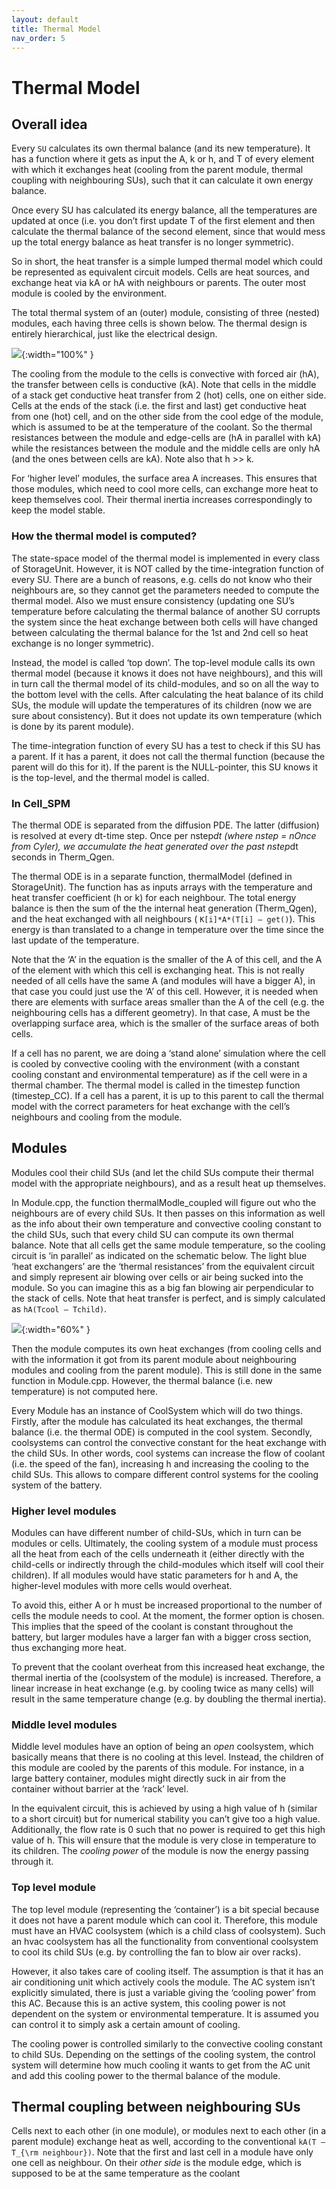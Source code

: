 ```yaml
---
layout: default
title: Thermal Model
nav_order: 5
---
```


# Thermal Model

## Overall idea

Every `SU` calculates its own thermal balance (and its new temperature). It has a function where it gets as input the A, k or h, and T of every element with which it exchanges heat (cooling from the parent module, thermal coupling with neighbouring SUs), such that it can calculate it own energy balance.

Once every SU has calculated its energy balance, all the temperatures are updated at once (i.e. you don’t first update T of the first element and then calculate the thermal balance of the second element, since that would mess up the total energy balance as heat transfer is no longer symmetric).

So in short, the heat transfer is a simple lumped thermal model which could be represented as equivalent circuit models. Cells are heat sources, and exchange heat via kA or hA with neighbours or parents. The outer most module is cooled by the environment.

The total thermal system of an (outer) module, consisting of three (nested) modules, each having three cells is shown below. The thermal design is entirely hierarchical, just like the electrical design.

![](img/thermal_equivalent.svg){:width="100%" }


The cooling from the module to the cells is convective with forced air (hA), the transfer between cells is conductive (kA). Note that cells in the middle of a stack get conductive heat transfer from 2 (hot) cells, one on either side. Cells at the ends of the stack (i.e. the first and last) get conductive heat from one (hot) cell, and on the other side from the cool edge of the module, which is assumed to be at the temperature of the coolant. So the thermal resistances between the module and edge-cells are (hA in parallel with kA) while the resistances between the module and the middle cells are only hA (and the ones between cells are kA). Note also that h >> k.

For ‘higher level’ modules, the surface area A increases. This ensures that those modules, which need to cool more cells, can exchange more heat to keep themselves cool. Their thermal inertia increases correspondingly to keep the model stable.

### How the thermal model is computed?

The state-space model of the thermal model is implemented in every class of StorageUnit. However, it is NOT called by the time-integration function of every SU. There are a bunch of reasons, e.g. cells do not know who their neighbours are, so they cannot get the parameters needed to compute the thermal model. Also we must ensure consistency (updating one SU’s temperature before calculating the thermal balance of another SU corrupts the system since the heat exchange between both cells will have changed between calculating the thermal balance for the 1st and 2nd cell so heat exchange is no longer symmetric).

Instead, the model is called ‘top down’. The top-level module calls its own thermal model (because it knows it does not have neighbours), and this will in turn call the thermal model of its child-modules, and so on all the way to the bottom level with the cells. After calculating the heat balance of its child SUs, the module will update the temperatures of its children (now we are sure about consistency). But it does not update its own temperature (which is done by its parent module).

The time-integration function of every SU has a test to check if this SU has a parent. If it has a parent, it does not call the thermal function (because the parent will do this for it). If the parent is the NULL-pointer, this SU knows it is the top-level, and the thermal model is called.

### In Cell_SPM

The thermal ODE is separated from the diffusion PDE. The latter (diffusion) is resolved at every dt-time step. Once per nstep*dt (where nstep = nOnce from Cyler), we accumulate the heat generated over the past nstep*dt seconds in Therm_Qgen.

The thermal ODE is in a separate function, thermalModel (defined in StorageUnit). The function has as inputs arrays with the temperature and heat transfer coefficient (h or k) for each neighbour. The total energy balance is then the sum of the the internal heat generation (Therm_Qgen), and the heat exchanged with all neighbours ( `K[i]*A*(T[i] – get()`). This energy is than translated to a change in temperature over the time since the last update of the temperature.

Note that the ‘A’ in the equation is the smaller of the A of this cell, and the A of the element with which this cell is exchanging heat. This is not really needed of all cells have the same A (and modules will have a bigger A), in that case you could just use the ‘A’ of this cell. However, it is needed when there are elements with surface areas smaller than the A of the cell (e.g. the neighbouring cells has a different geometry). In that case, A must be the overlapping surface area, which is the smaller of the surface areas of both cells.

If a cell has no parent, we are doing a ‘stand alone’ simulation where the cell is cooled by convective cooling with the environment (with a constant cooling constant and environmental temperature) as if the cell were in a thermal chamber. The thermal model is called in the timestep function (timestep_CC). If a cell has a parent, it is up to this parent to call the thermal model with the correct parameters for heat exchange with the cell’s neighbours and cooling from the module.

## Modules

Modules cool their child SUs (and let the child SUs compute their thermal model with the appropriate neighbours), and as a result heat up themselves.

In Module.cpp, the function thermalModle_coupled will figure out who the neighbours are of every child SUs. It then passes on this information as well as the info about their own temperature and convective cooling constant to the child SUs, such that every child SU can compute its own thermal balance. Note that all cells get the same module temperature, so the cooling circuit is ‘in parallel’ as indicated on the schematic below. The light blue ‘heat exchangers’ are the ‘thermal resistances’ from the equivalent circuit and simply represent air blowing over cells or air being sucked into the module. So you can imagine this as a big fan blowing air perpendicular to the stack of cells.
Note that heat transfer is perfect, and is simply calculated as `hA(Tcool – Tchild)`.

![](img/modules.png){:width="60%" }

Then the module computes its own heat exchanges (from cooling cells and with the information it got from its parent module about neighbouring modules and cooling from the parent module). This is still done in the same function in Module.cpp. However, the thermal balance (i.e. new temperature) is not computed here.

Every Module has an instance of CoolSystem which will do two things. Firstly, after the module has calculated its heat exchanges, the thermal balance (i.e. the thermal ODE) is computed in the cool system. Secondly, coolsystems can control the convective constant for the heat exchange with the child SUs. In other words, cool systems can increase the flow of coolant (i.e. the speed of the fan), increasing h and increasing the cooling to the child SUs. This allows to compare different control systems for the cooling system of the battery.

### Higher level modules

Modules can have different number of child-SUs, which in turn can be modules or cells. Ultimately, the cooling system of a module must process all the heat from each of the cells underneath it (either directly with the child-cells or indirectly through the child-modules which itself will cool their children). If all modules would have static parameters for h and A, the higher-level modules with more cells would overheat.

To avoid this, either A or h must be increased proportional to the number of cells the module needs to cool. At the moment, the former option is chosen. This implies that the speed of the coolant is constant throughout the battery, but larger modules have a larger fan with a bigger cross section, thus exchanging more heat. 

To prevent that the coolant overheat from this increased heat exchange, the thermal inertia of the (coolsystem of the module) is increased. Therefore, a linear increase in heat exchange (e.g. by cooling twice as many cells) will result in the same temperature change (e.g. by doubling the thermal inertia).

### Middle level modules

Middle level modules have an option of being an _open_ coolsystem, which basically means that there is no cooling at this level. Instead, the children of this module are cooled by the parents of this module. For instance, in a large battery container, modules might directly suck in air from the container without barrier at the ‘rack’ level.

In the equivalent circuit, this is achieved by using a high value of h (similar to a short circuit) but for numerical stability you can’t give too a high value. Additionally, the flow rate is 0 such that no power is required to get this high value of h.
This will ensure that the module is very close in temperature to its children. The _cooling power_ of the module is now the energy passing through it.

### Top level module

The top level module (representing the ‘container’) is a bit special because it does not have a parent module which can cool it. Therefore, this module must have an HVAC coolsystem (which is a child class of coolsystem). Such an hvac coolsystem has all the functionality from conventional coolsystem to cool its child SUs (e.g. by controlling the fan to blow air over racks).

However, it also takes care of cooling itself. The assumption is that it has an air conditioning unit which actively cools the module. The AC system isn’t explicitly simulated, there is just a variable giving the ‘cooling power’ from this AC. Because this is an active system, this cooling power is not dependent on the system or environmental temperature. It is assumed you can control it to simply ask a certain amount of cooling.

The cooling power is controlled similarly to the convective cooling constant to child SUs. Depending on the settings of the cooling system, the control system will determine how much cooling it wants to get from the AC unit and add this cooling power to the thermal balance of the module.

## Thermal coupling between neighbouring SUs

Cells next to each other (in one module), or modules next to each other (in a parent module) exchange heat as well, according to the conventional `kA(T – T_{\rm neighbour})`. Note that the first and last cell in a module have only one cell as neighbour. On their _other side_ is the module edge, which is supposed to be at the same temperature as the coolant

